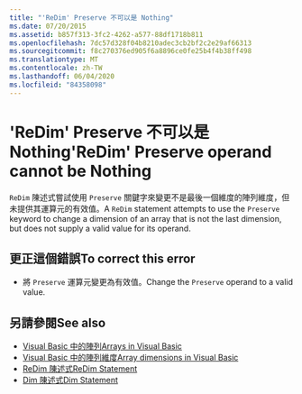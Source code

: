 ```yaml
---
title: "'ReDim' Preserve 不可以是 Nothing"
ms.date: 07/20/2015
ms.assetid: b857f313-3fc2-4262-a577-88df1718b811
ms.openlocfilehash: 7dc57d328f04b8210adec3cb2bf2c2e29af66313
ms.sourcegitcommit: f8c270376ed905f6a8896ce0fe25b4f4b38ff498
ms.translationtype: MT
ms.contentlocale: zh-TW
ms.lasthandoff: 06/04/2020
ms.locfileid: "84358098"
---
```

# <a name="redim-preserve-operand-cannot-be-nothing"></a><span data-ttu-id="a3a49-102">'ReDim' Preserve 不可以是 Nothing</span><span class="sxs-lookup"><span data-stu-id="a3a49-102">'ReDim' Preserve operand cannot be Nothing</span></span>
<span data-ttu-id="a3a49-103">`ReDim` 陳述式嘗試使用 `Preserve` 關鍵字來變更不是最後一個維度的陣列維度，但未提供其運算元的有效值。</span><span class="sxs-lookup"><span data-stu-id="a3a49-103">A `ReDim` statement attempts to use the `Preserve` keyword to change a dimension of an array that is not the last dimension, but does not supply a valid value for its operand.</span></span>  
  
## <a name="to-correct-this-error"></a><span data-ttu-id="a3a49-104">更正這個錯誤</span><span class="sxs-lookup"><span data-stu-id="a3a49-104">To correct this error</span></span>  
  
- <span data-ttu-id="a3a49-105">將 `Preserve` 運算元變更為有效值。</span><span class="sxs-lookup"><span data-stu-id="a3a49-105">Change the `Preserve` operand to a valid value.</span></span>  
  
## <a name="see-also"></a><span data-ttu-id="a3a49-106">另請參閱</span><span class="sxs-lookup"><span data-stu-id="a3a49-106">See also</span></span>

- [<span data-ttu-id="a3a49-107">Visual Basic 中的陣列</span><span class="sxs-lookup"><span data-stu-id="a3a49-107">Arrays in Visual Basic</span></span>](../programming-guide/language-features/arrays/index.md)
- [<span data-ttu-id="a3a49-108">Visual Basic 中的陣列維度</span><span class="sxs-lookup"><span data-stu-id="a3a49-108">Array dimensions in Visual Basic</span></span>](../programming-guide/language-features/arrays/array-dimensions.md)
- [<span data-ttu-id="a3a49-109">ReDim 陳述式</span><span class="sxs-lookup"><span data-stu-id="a3a49-109">ReDim Statement</span></span>](../language-reference/statements/redim-statement.md)
- [<span data-ttu-id="a3a49-110">Dim 陳述式</span><span class="sxs-lookup"><span data-stu-id="a3a49-110">Dim Statement</span></span>](../language-reference/statements/dim-statement.md)
